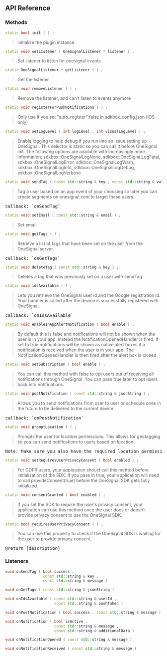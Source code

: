 ## API Reference

### Methods
```cpp
static bool init ( ) ;
```
>  initialize the plugin instance.

```cpp
static void setListener ( OneSignalListener * listener ) ;
```
> Set listener to listen for onesignal events

```cpp
static OneSignalListener * getListener ( ) ;
```
> Get the listener

```cpp
static void removeListener ( ) ;
```
> Remove the listener, and can't listen to events anymore

```cpp
static void registerForPushNotifications ( ) ;
```
> Only use if you set "auto_register":false in sdkbox_config.json (iOS only)

```cpp
static void setLogLevel ( int logLevel , int visualLogLevel ) ;
```
> Enable logging to help debug if you run into an issue setting up OneSignal. This selector
is static so you can call it before OneSignal init. The following options are available
with increasingly more information;
sdkbox::OneSignalLogNone, sdkbox::OneSignalLogFatal, sdkbox::OneSignalLogError,
sdkbox::OneSignalLogWarn, sdkbox::OneSignalLogInfo, sdkbox::OneSignalLogDebug,
sdkbox::OneSignalLogVerbose

```cpp
static void sendTag ( const std::string & key , const std::string & value ) ;
```
> Tag a user based on an app event of your choosing so later you can create segments on
onesignal.com to target these users.

<pre>
callback: `onSendTag`
</pre>

```cpp
static void setEmail ( const std::string & email ) ;
```
> Set email

```cpp
static void getTags ( ) ;
```
> Retrieve a list of tags that have been set on the user from the OneSignal server.

<pre>
callback: `onGetTags`
</pre>

```cpp
static void deleteTag ( const std::string & key ) ;
```
> Deletes a tag that was previously set on a user with sendTag

```cpp
static void idsAvailable ( ) ;
```
> Lets you retrieve the OneSignal user id and the Google registration id. Your handler is
called after the device is successfully registered with OneSignal.

<pre>
callback: `onIdsAvailable`
</pre>

```cpp
static void enableInAppAlertNotification ( bool enable ) ;
```
> By default this is false and notifications will not be shown when the user is in your app,
instead the NotificationOpenedHandler is fired. If set to true notifications will be shown
as native alert boxes if a notification is received when the user is in your app. The
NotificationOpenedHandler is then fired after the alert box is closed.

```cpp
static void setSubscription ( bool enable ) ;
```
> You can call this method with false to opt users out of receiving all notifications through
OneSignal. You can pass true later to opt users back into notifications.

```cpp
static void postNotification ( const std::string & jsonString ) ;
```
> Allows you to send notifications from user to user or schedule ones in the future to be
delivered to the current device.

<pre>
callback: `onPostNotification`
</pre>

```cpp
static void promptLocation ( ) ;
```
> Prompts the user for location permissions. This allows for geotagging so you can send
notifications to users based on location.

<pre>
Note: Make sure you also have the required location permission in your AndroidManifest.xml.
</pre>

```cpp
static void setRequiresUserPrivacyConsent ( bool enabled ) ;
```
> For GDPR users, your application should call this method before initialization of the SDK.
If you pass in true, your application will need to call provideConsent(true) before the
OneSignal SDK gets fully initialized.

```cpp
static void consentGranted ( bool enabled ) ;
```
> If you set the SDK to require the user's privacy consent, your application can use this
method once the user does or doesn't provide privacy consent to use the OneSignal SDK.

```cpp
static bool requiresUserPrivacyConsent ( ) ;
```
> You can use this property to check if the OneSignal SDK is waiting for the user to
provide privacy consent.

<pre>
@return [description]
</pre>


### Listeners
```cpp
void onSendTag ( bool success ,
                 const std::string & key ,
                 const std::string & message ) 
```

```cpp
void onGetTags ( const std::string & jsonString ) 
```

```cpp
void onIdsAvailable ( const std::string & userId ,
                      const std::string & pushToken ) 
```

```cpp
void onPostNotification ( bool success , const std::string & message ) 
```

```cpp
void onNotification ( bool isActive ,
                      const std::string & message ,
                      const std::string & additionalData ) 
```

```cpp
void onNotificationOpened ( const std::string & message ) 
```

```cpp
void onNotificationReceived ( const std::string & message ) 
```



